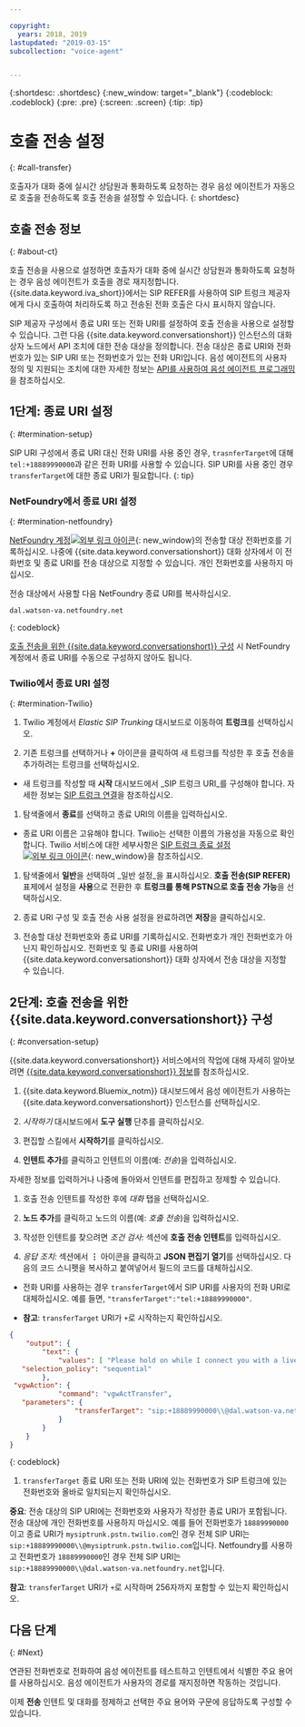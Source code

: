 ```yaml
---

copyright:
  years: 2018, 2019
lastupdated: "2019-03-15"
subcollection: "voice-agent"


---
```


{:shortdesc: .shortdesc}
{:new_window: target="_blank"}
{:codeblock: .codeblock}
{:pre: .pre}
{:screen: .screen}
{:tip: .tip}


# 호출 전송 설정
{: #call-transfer}

호출자가 대화 중에 실시간 상담원과 통화하도록 요청하는 경우 음성 에이전트가 자동으로 호출을 전송하도록 호출 전송을 설정할 수 있습니다.
{: shortdesc}

## 호출 전송 정보
{: #about-ct}

호출 전송을 사용으로 설정하면 호출자가 대화 중에 실시간 상담원과 통화하도록 요청하는 경우 음성 에이전트가 호출을 경로 재지정합니다. {{site.data.keyword.iva_short}}에서는 SIP REFER를 사용하여 SIP 트렁크 제공자에게 다시 호출하여 처리하도록 하고 전송된 전화 호출은 다시 표시하지 않습니다.

SIP 제공자 구성에서 종료 URI 또는 전화 URI를 설정하여 호출 전송을 사용으로 설정할 수 있습니다. 그런 다음 {{site.data.keyword.conversationshort}} 인스턴스의 대화 상자 노드에서 API 조치에 대한 전송 대상을 정의합니다. 전송 대상은 종료 URI와 전화번호가 있는 SIP URI 또는 전화번호가 있는 전화 URI입니다. 음성 에이전트의 사용자 정의 및 지원되는 조치에 대한 자세한 정보는 [API를 사용하여 음성 에이전트 프로그래밍](/docs/services/voice-agent?topic=voice-agent-api)을 참조하십시오.

## 1단계: 종료 URI 설정
{: #termination-setup}

SIP URI 구성에서 종료 URI 대신 전화 URI를 사용 중인 경우, `trasnferTarget`에 대해 `tel:+18889990000`과 같은 전화 URI를 사용할 수 있습니다. SIP URI를 사용 중인 경우 `transferTarget`에 대한 종료 URI가 필요합니다.
{: tip}

### NetFoundry에서 종료 URI 설정
{: #termination-netfoundry}

[NetFoundry 계정![외부 링크 아이콘](../../icons/launch-glyph.svg "외부 링크 아이콘")](https://watson.netfoundry.io/watson-login){: new_window}의 전송할 대상 전화번호를 기록하십시오. 나중에 {{site.data.keyword.conversationshort}} 대화 상자에서 이 전화번호 및 종료 URI를 전송 대상으로 지정할 수 있습니다. 개인 전화번호를 사용하지 마십시오.

전송 대상에서 사용할 다음 NetFoundry 종료 URI를 복사하십시오.

```
dal.watson-va.netfoundry.net
```
{: codeblock}

[호출 전송을 위한 {{site.data.keyword.conversationshort}} 구성](#conversation-setup) 시 NetFoundry 계정에서 종료 URI를 수동으로 구성하지 않아도 됩니다.

### Twilio에서 종료 URI 설정
{: #termination-Twilio}

1. Twilio 계정에서 _Elastic SIP Trunking_ 대시보드로 이동하여 **트렁크**를 선택하십시오.

1. 기존 트렁크를 선택하거나 **+** 아이콘을 클릭하여 새 트렁크를 작성한 후 호출 전송을 추가하려는 트렁크를 선택하십시오.

  * 새 트렁크를 작성할 때 **시작** 대시보드에서 _SIP 트렁크 URI_를 구성해야 합니다.  자세한 정보는 [SIP 트렁크 연결](/docs/services/voice-agent?topic=voice-agent-connect)을 참조하십시오.

1. 탐색줄에서 **종료**를 선택하고 종료 URI의 이름을 입력하십시오.

  * 종료 URI 이름은 고유해야 합니다. Twilio는 선택한 이름의 가용성을 자동으로 확인합니다. Twilio 서비스에 대한 세부사항은 [SIP 트렁크 종료 설정 ![외부 링크 아이콘](../../icons/launch-glyph.svg "외부 링크 아이콘")](https://www.twilio.com/docs/api/sip-trunking/getting-started#termination){: new_window}을 참조하십시오.

1. 탐색줄에서 **일반**을 선택하여 _일반 설정_을 표시하십시오. **호출 전송(SIP REFER)** 표제에서 설정을 **사용**으로 전환한 후 **트렁크를 통해 PSTN으로 호출 전송 가능**을 선택하십시오.

1. 종료 URI 구성 및 호출 전송 사용 설정을 완료하려면 **저장**을 클릭하십시오.

1. 전송할 대상 전화번호와 종료 URI를 기록하십시오. 전화번호가 개인 전화번호가 아닌지 확인하십시오. 전화번호 및 종료 URI를 사용하여 {{site.data.keyword.conversationshort}} 대화 상자에서 전송 대상을 지정할 수 있습니다.


## 2단계: 호출 전송을 위한 {{site.data.keyword.conversationshort}} 구성
{: #conversation-setup}

{{site.data.keyword.conversationshort}} 서비스에서의 작업에 대해 자세히 알아보려면 [{{site.data.keyword.conversationshort}} 정보](/docs/services/assistant?topic=assistant-index#indext)를 참조하십시오.

1. {{site.data.keyword.Bluemix_notm}} 대시보드에서 음성 에이전트가 사용하는 {{site.data.keyword.conversationshort}} 인스턴스를 선택하십시오.

1. _시작하기_ 대시보드에서 **도구 실행** 단추를 클릭하십시오.

1. 편집할 스킬에서 **시작하기**를 클릭하십시오.

1. **인텐트 추가**를 클릭하고 인텐트의 이름(예: _전송_)을 입력하십시오.

  자세한 정보를 입력하거나 나중에 돌아와서 인텐트를 편집하고 정제할 수 있습니다.

1. 호출 전송 인텐트를 작성한 후에 _대화_ 탭을 선택하십시오.

1. **노드 추가**를 클릭하고 노드의 이름(예: _호출 전송_)을 입력하십시오.

1. 작성한 인텐트를 찾으려면 _조건 검사:_ 섹션에 **호출 전송 인텐트**를 입력하십시오.

1. _응답 조치:_ 섹션에서 **&vellip;** 아이콘을 클릭하고 **JSON 편집기 열기**를 선택하십시오. 다음의 코드 스니펫을 복사하고 붙여넣어서 필드의 코드를 대체하십시오.

  * 전화 URI를 사용하는 경우 `transferTarget`에서 SIP URI를 사용자의 전화 URI로 대체하십시오. 예를 들면, `"transferTarget":"tel:+18889990000"`.

  * **참고**: `transferTarget` URI가 `+`로 시작하는지 확인하십시오.

  ```json
  {
      "output": {
          "text": {
              "values": [ "Please hold on while I connect you with a live agent." ],
     "selection_policy": "sequential"
          },
   "vgwAction": {
              "command": "vgwActTransfer",
     "parameters": {
                  "transferTarget": "sip:+18889990000\\@dal.watson-va.netfoundry.net"
              }
          }
      }
  }
  ```
  {: codeblock}

1. `transferTarget` 종료 URI 또는 전화 URI에 있는 전화번호가 SIP 트렁크에 있는 전화번호와 올바로 일치되는지 확인하십시오.

**중요**: 전송 대상의 SIP URI에는 전화번호와 사용자가 작성한 종료 URI가 포함됩니다. 전송 대상에 개인 전화번호를 사용하지 마십시오. 예를 들어 전화번호가 `18889990000`이고 종료 URI가 `mysiptrunk.pstn.twilio.com`인 경우 전체 SIP URI는 `sip:+18889990000\\@mysiptrunk.pstn.twilio.com`입니다. Netfoundry를 사용하고 전화번호가 `18889990000`인 경우 전체 SIP URI는 `sip:+18889990000\\@dal.watson-va.netfoundry.net`입니다.

**참고**: `transferTarget` URI가 `+`로 시작하며 256자까지 포함할 수 있는지 확인하십시오.

## 다음 단계
{: #Next}

연관된 전화번호로 전화하여 음성 에이전트를 테스트하고 인텐트에서 식별한 주요 용어를 사용하십시오. 음성 에이전트가 사용자의 경로를 재지정하면 작동하는 것입니다.

이제 **전송** 인텐트 및 대화를 정제하고 선택한 주요 용어와 구문에 응답하도록 구성할 수 있습니다.
